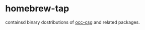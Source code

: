 # homebrew-tap

containsd binary dostributions of [occ-csg](https://github.com/miho/OCC-CSG) and related packages.
